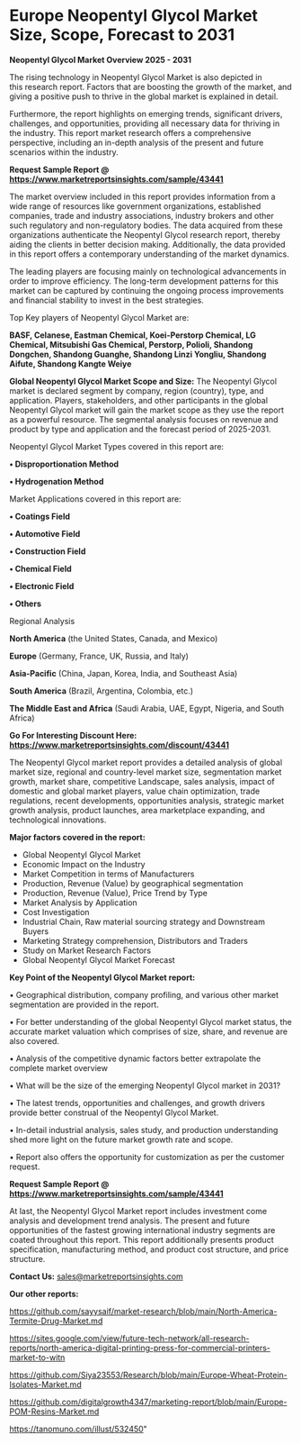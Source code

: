 # Europe Neopentyl Glycol Market Size, Scope, Forecast to 2031

<Strong> Neopentyl Glycol Market Overview 2025 - 2031</strong>

The rising technology in Neopentyl Glycol Market is also depicted in this research report. Factors that are boosting the growth of the market, and giving a positive push to thrive in the global market is explained in detail.

Furthermore, the report highlights on emerging trends, significant drivers, challenges, and opportunities, providing all necessary data for thriving in the industry. This report market research offers a comprehensive perspective, including an in-depth analysis of the present and future scenarios within the industry.

<strong>Request Sample Report @ <a href=https://www.marketreportsinsights.com/sample/43441>https://www.marketreportsinsights.com/sample/43441</a></strong>

The market overview included in this report provides information from a wide range of resources like government organizations, established companies, trade and industry associations, industry brokers and other such regulatory and non-regulatory bodies. The data acquired from these organizations authenticate the Neopentyl Glycol research report, thereby aiding the clients in better decision making. Additionally, the data provided in this report offers a contemporary understanding of the market dynamics.

The leading players are focusing mainly on technological advancements in order to improve efficiency. The long-term development patterns for this market can be captured by continuing the ongoing process improvements and financial stability to invest in the best strategies.

Top Key players of Neopentyl Glycol Market are:

<strong>BASF, Celanese, Eastman Chemical, Koei-Perstorp Chemical, LG Chemical, Mitsubishi Gas Chemical, Perstorp, Polioli, Shandong Dongchen, Shandong Guanghe, Shandong Linzi Yongliu, Shandong Aifute, Shandong Kangte Weiye</strong>

<strong><b>Global Neopentyl Glycol Market Scope and Size:</b></strong>
The Neopentyl Glycol market is declared segment by company, region (country), type, and application. Players, stakeholders, and other participants in the global Neopentyl Glycol market will gain the market scope as they use the report as a powerful resource. The segmental analysis focuses on revenue and product by type and application and the forecast period of 2025-2031.

Neopentyl Glycol Market Types covered in this report are:

<strong>•  Disproportionation Method

•  Hydrogenation Method</strong>

Market Applications covered in this report are:

<strong>•  Coatings Field

•  Automotive Field

•  Construction Field

•  Chemical Field

•  Electronic Field

•  Others</strong> 

Regional Analysis

<strong>North America</strong> (the United States, Canada, and Mexico)

<strong>Europe</strong> (Germany, France, UK, Russia, and Italy)

<strong>Asia-Pacific</strong> (China, Japan, Korea, India, and Southeast Asia)

<strong>South America</strong> (Brazil, Argentina, Colombia, etc.)

<strong>The Middle East and Africa</strong> (Saudi Arabia, UAE, Egypt, Nigeria, and South Africa)

<strong>Go For Interesting Discount Here: <a href=https://www.marketreportsinsights.com/discount/43441>https://www.marketreportsinsights.com/discount/43441</a></strong>

The Neopentyl Glycol market report provides a detailed analysis of global market size, regional and country-level market size, segmentation market growth, market share, competitive Landscape, sales analysis, impact of domestic and global market players, value chain optimization, trade regulations, recent developments, opportunities analysis, strategic market growth analysis, product launches, area marketplace expanding, and technological innovations.

<strong><b>Major factors covered in the report:</b></strong>
<ul>
  <li>Global Neopentyl Glycol Market </li>
  <li>Economic Impact on the Industry</li>
  <li>Market Competition in terms of Manufacturers</li>
  <li>Production, Revenue (Value) by geographical segmentation</li>
  <li>Production, Revenue (Value), Price Trend by Type</li>
  <li>Market Analysis by Application</li>
  <li>Cost Investigation</li>
  <li>Industrial Chain, Raw material sourcing strategy and Downstream Buyers</li>
  <li>Marketing Strategy comprehension, Distributors and Traders</li>
  <li>Study on Market Research Factors</li>
  <li>Global Neopentyl Glycol Market Forecast</li>
</ul>

<strong><b>Key Point of the Neopentyl Glycol Market report:</b></strong>

• Geographical distribution, company profiling, and various other market segmentation are provided in the report.

• For better understanding of the global Neopentyl Glycol market status, the accurate market valuation which comprises of size, share, and revenue are also covered.

• Analysis of the competitive dynamic factors better extrapolate the complete market overview

• What will be the size of the emerging Neopentyl Glycol market in 2031?

• The latest trends, opportunities and challenges, and growth drivers provide better construal of the Neopentyl Glycol Market.

• In-detail industrial analysis, sales study, and production understanding shed more light on the future market growth rate and scope.

• Report also offers the opportunity for customization as per the customer request.

<strong>Request Sample Report @ <a href=https://www.marketreportsinsights.com/sample/43441>https://www.marketreportsinsights.com/sample/43441</a></strong>

At last, the Neopentyl Glycol Market report includes investment come analysis and development trend analysis. The present and future opportunities of the fastest growing international industry segments are coated throughout this report. This report additionally presents product specification, manufacturing method, and product cost structure, and price structure.

<strong>Contact Us:</strong>
sales@marketreportsinsights.com

<strong>Our other reports:</strong>

<a href=https://github.com/sayysaif/market-research/blob/main/North-America-Termite-Drug-Market.md>https://github.com/sayysaif/market-research/blob/main/North-America-Termite-Drug-Market.md</a>

<a href=https://sites.google.com/view/future-tech-network/all-research-reports/north-america-digital-printing-press-for-commercial-printers-market-to-witn>https://sites.google.com/view/future-tech-network/all-research-reports/north-america-digital-printing-press-for-commercial-printers-market-to-witn</a>

<a href=https://github.com/Siya23553/Research/blob/main/Europe-Wheat-Protein-Isolates-Market.md>https://github.com/Siya23553/Research/blob/main/Europe-Wheat-Protein-Isolates-Market.md</a>

<a href=https://github.com/digitalgrowth4347/marketing-report/blob/main/Europe-POM-Resins-Market.md>https://github.com/digitalgrowth4347/marketing-report/blob/main/Europe-POM-Resins-Market.md</a>

<a href=https://tanomuno.com/illust/532450>https://tanomuno.com/illust/532450</a>"
